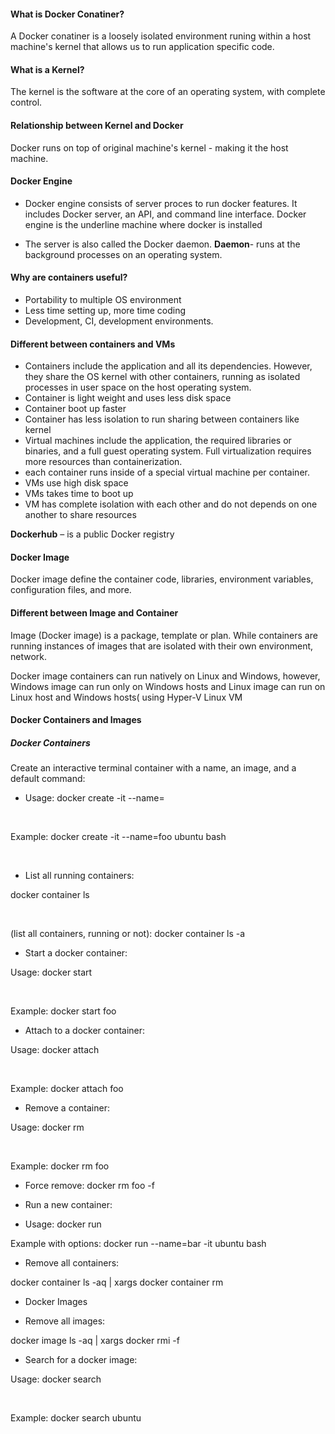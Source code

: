 #### What is Docker Conatiner?
A Docker conatiner is a loosely isolated environment runing within a host machine's kernel that allows us to run application specific code.

#### What is a Kernel? 

The kernel is the software at the core of an operating system, with complete control.

#### Relationship between Kernel and Docker

Docker runs on top of original machine's kernel  - making it the host machine.

#### Docker Engine 
- Docker engine consists of server proces to run docker features. It includes Docker server, an API, and command line interface.  Docker engine is the underline machine where docker is installed

- The server is also called the Docker daemon. **Daemon**- runs at the background processes on an operating system.

#### Why are containers useful?
- Portability to multiple OS environment
- Less time setting up, more time coding
- Development, CI, development environments.

#### Different between containers and VMs

- Containers include the application and all its dependencies. However, they share the OS kernel with other containers, running as isolated processes in user space on the host operating system. 
- Container is light weight and uses less disk space
- Container boot up faster
- Container has less isolation to run sharing between containers like kernel
- Virtual machines include the application, the required libraries or binaries, and a full guest operating system. Full virtualization requires more resources than containerization.
- each container runs inside of a special virtual machine per container.
- VMs use high disk space
- VMs takes time to boot up
- VM has complete isolation with each other and do not depends on one another to share resources

**Dockerhub** – is a public Docker registry

#### Docker Image

Docker image define the container code, libraries, environment variables, configuration files, and more.

#### Different between Image and Container

Image (Docker image) is a package, template or plan. While containers are running instances of images that are isolated with their own environment, network.

Docker image containers can run natively on Linux and Windows, however, Windows image can run only on Windows hosts and Linux image can run on Linux host and Windows hosts( using Hyper-V Linux VM

#### Docker Containers and Images

##### Docker Containers

Create an interactive terminal container with a name, an image, and a default command:

- Usage: docker create -it --name=<name> <image> <command>

<br>

Example: docker create -it --name=foo ubuntu bash

<br>

- List all running containers:

docker container ls

<br>

(list all containers, running or not): docker container ls -a

- Start a docker container:

Usage: docker start <container name or id>

<br>

Example: docker start foo

- Attach to a docker container:

Usage: docker attach <container name or id>

<br>

Example: docker attach foo

- Remove a container:

Usage: docker rm <container name or id>

<br>

Example: docker rm foo

- Force remove: docker rm foo -f

- Run a new container:

- Usage: docker run <image> <command>

Example with options: docker run --name=bar -it ubuntu bash

- Remove all containers:

docker container ls -aq | xargs docker container rm

- Docker Images

* Remove all images:

docker image ls -aq | xargs docker rmi -f

- Search for a docker image:

Usage: docker search <image>

<br>

Example: docker search ubuntu
